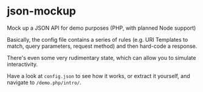 json-mockup
===========

Mock up a JSON API for demo purposes (PHP, with planned Node support)

Basically, the config file contains a series of rules (e.g. URI Templates to match, query parameters, request method) and then hard-code a response.

There's even some very rudimentary state, which can allow you to simulate interactivity.

Have a look at `config.json` to see how it works, or extract it yourself, and navigate to `/demo.php/intro/`.